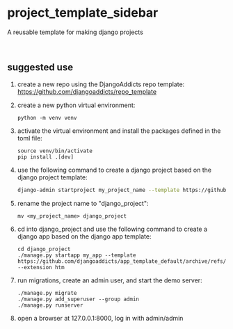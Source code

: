 # project_template_sidebar
A reusable template for making django projects

<br/>

## suggested use
1. create a new repo using the DjangoAddicts repo template: https://github.com/djangoaddicts/repo_template 

2. create a new python virtual environment:

    ```shell
    python -m venv venv
    ```

3. activate the virtual environment and install the packages defined in the toml file:

    ```shell
    source venv/bin/activate
    pip install .[dev]
    ```

4. use the following command to create a django project based on the django project template:

    ```bash
    django-admin startproject my_project_name --template https://github.com/djangoaddicts/project_template_default/archive/refs/heads/main.zip
    ```

5. rename the project name to "django_project":
    
    ```shell
    mv <my_project_name> django_project
    ```

6. cd into django_project and use the following command to create a django app based on the django app template:

    ```shell
    cd django_project
    ./manage.py startapp my_app --template https://github.com/djangoaddicts/app_template_default/archive/refs/heads/main.zip --extension htm
    ```

7. run migrations, create an admin user, and start the demo server:

    ```shell
    ./manage.py migrate 
    ./manage.py add_superuser --group admin
    ./manage.py runserver 
    ```

8. open a browser at 127.0.0.1:8000, log in with admin/admin
